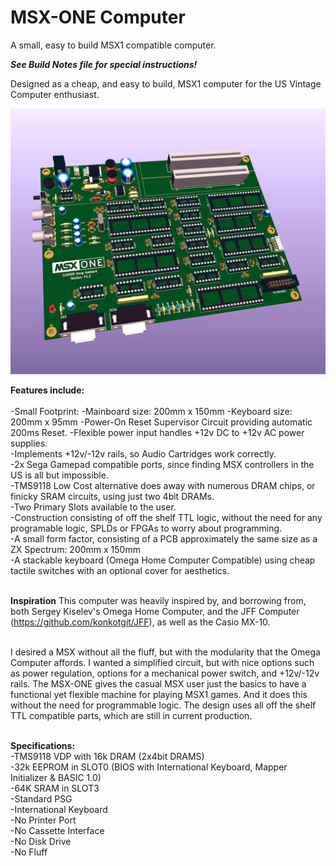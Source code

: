 # MSX-ONE Computer

A small, easy to build MSX1 compatible computer.<br>

***See Build Notes file for special instructions!***

Designed as a cheap, and easy to build, MSX1 computer for the US Vintage Computer enthusiast.

![MSXONE](https://github.com/jdgabbard/MSX-ONE-Computer/blob/5a7c75bfa897395387fe069c0974be946dafa42f/Photos/Render.JPG)

**Features include:**<br><br>
-Small Footprint:
     -Mainboard size: 200mm x 150mm
     -Keyboard size: 200mm x 95mm
-Power-On Reset Supervisor Circuit providing automatic 200ms Reset.
-Flexible power input handles +12v DC to +12v AC power supplies.<br>
-Implements +12v/-12v rails, so Audio Cartridges work correctly.<br>
-2x Sega Gamepad compatible ports, since finding MSX controllers in the US is all but impossible.<br>
-TMS9118 Low Cost alternative does away with numerous DRAM chips, or finicky SRAM circuits, using just two 4bit DRAMs.<br>
-Two Primary Slots available to the user.<br>
-Construction consisting of off the shelf TTL logic, without the need for any programable logic, SPLDs or FPGAs to worry about programming.<br>
-A small form factor, consisting of a PCB approximately the same size as a ZX Spectrum: 200mm x 150mm<br>
-A stackable keyboard (Omega Home Computer Compatible) using cheap tactile switches with an optional cover for aesthetics.<br><br>

**Inspiration**
This computer was heavily inspired by, and borrowing from, both Sergey Kiselev's Omega Home Computer, and the JFF Computer (https://github.com/konkotgit/JFF), as well as the Casio MX-10.<br><br>

I desired a MSX without all the fluff, but with the modularity that the Omega Computer affords.  I wanted a simplified circuit, but with nice options such as power regulation, options for a mechanical power switch, and +12v/-12v rails.  The MSX-ONE gives the casual MSX user just the basics to have a functional yet flexible machine for playing MSX1 games.  And it does this without the need for programmable logic.  The design uses all off the shelf TTL compatible parts, which are still in current production.<br><br>

**Specifications:**<br>
-TMS9118 VDP with 16k DRAM (2x4bit DRAMS)<br>
-32k EEPROM in SLOT0 (BIOS with International Keyboard, Mapper Initializer & BASIC 1.0)<br>
-64K SRAM in SLOT3<br>
-Standard PSG<br>
-International Keyboard<br>
-No Printer Port<br>
-No Cassette Interface<br>
-No Disk Drive<br>
-No Fluff<br>
